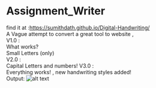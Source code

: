 # Assignment_Writer
find it at :https://sumithdath.github.io/Digital-Handwriting/<br />
A Vague attempt to convert a great tool to website ,<br />
V1.0 :<br />
 What works? <br />
  Small Letters (only)<br />
V2.0 :<br />
Capital Letters and numbers!
V3.0 : <br />
Everything works! , new handwriting styles added!
<br />
Output:
![alt text](https://github.com/SumithDath/Digital-Handwriting/blob/master/output.jpg)

